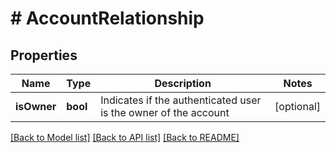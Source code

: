 # # AccountRelationship

## Properties

Name | Type | Description | Notes
------------ | ------------- | ------------- | -------------
**isOwner** | **bool** | Indicates if the authenticated user is the owner of the account | [optional]

[[Back to Model list]](../../README.md#models) [[Back to API list]](../../README.md#endpoints) [[Back to README]](../../README.md)
